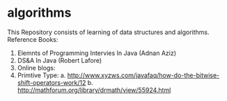 # algorithms
This Repository consists of learning of data structures and algorithms.
Reference Books:
1. Elemnts of Programming Intervies In Java (Adnan Aziz)
2. DS&A In Java (Robert Lafore)
3. Online blogs:
  1. Primtive Type:
    a. http://www.xyzws.com/javafaq/how-do-the-bitwise-shift-operators-work/12
    b. http://mathforum.org/library/drmath/view/55924.html
